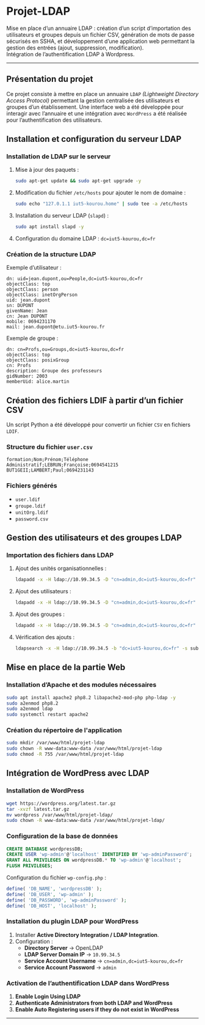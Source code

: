 # Projet-LDAP
Mise en place d’un annuaire LDAP : création d’un script d’importation des utilisateurs et groupes depuis un fichier CSV, génération de mots de passe sécurisés en SSHA, et développement d’une application web permettant la gestion des entrées (ajout, suppression, modification).  
Intégration de l’authentification LDAP à Wordpress.

---

## Présentation du projet

Ce projet consiste à mettre en place un annuaire `LDAP` *_(Lightweight Directory Access Protocol)_* permettant la gestion centralisée des utilisateurs et groupes d’un établissement. Une interface web a été développée pour interagir avec l’annuaire et une intégration avec `WordPress` a été réalisée pour l’authentification des utilisateurs.

## Installation et configuration du serveur LDAP

### Installation de LDAP sur le serveur

1. Mise à jour des paquets :
   ```bash
   sudo apt-get update && sudo apt-get upgrade -y
   ```
2. Modification du fichier `/etc/hosts` pour ajouter le nom de domaine :
   ```bash
   sudo echo "127.0.1.1 iut5-kourou.home" | sudo tee -a /etc/hosts
   ```
3. Installation du serveur LDAP (`slapd`) :
   ```bash
   sudo apt install slapd -y
   ```
4. Configuration du domaine LDAP : `dc=iut5-kourou,dc=fr`

### Création de la structure LDAP

Exemple d’utilisateur :
```ldif
dn: uid=jean.dupont,ou=People,dc=iut5-kourou,dc=fr
objectClass: top
objectClass: person
objectClass: inetOrgPerson
uid: jean.dupont
sn: DUPONT
givenName: Jean
cn: Jean DUPONT
mobile: 0694231170
mail: jean.dupont@etu.iut5-kourou.fr
```

Exemple de groupe :
```ldif
dn: cn=Profs,ou=Groups,dc=iut5-kourou,dc=fr
objectClass: top
objectClass: posixGroup
cn: Profs
description: Groupe des professeurs
gidNumber: 2003
memberUid: alice.martin
```

## Création des fichiers LDIF à partir d’un fichier CSV

Un script Python a été développé pour convertir un fichier `CSV` en fichiers `LDIF`.

### Structure du fichier `user.csv`
```
formation;Nom;Prénom;Téléphone
Administratif;LEBRUN;Françoise;0694541215
BUT1GEII;LAMBERT;Paul;0694231143
```

### Fichiers générés
- `user.ldif`
- `groupe.ldif`
- `unitOrg.ldif`
- `password.csv`

## Gestion des utilisateurs et des groupes LDAP

### Importation des fichiers dans LDAP

1. Ajout des unités organisationnelles :
   ```bash
   ldapadd -x -H ldap://10.99.34.5 -D "cn=admin,dc=iut5-kourou,dc=fr" -W -f unitOrg.ldif
   ```
2. Ajout des utilisateurs :
   ```bash
   ldapadd -x -H ldap://10.99.34.5 -D "cn=admin,dc=iut5-kourou,dc=fr" -W -f user.ldif
   ```
3. Ajout des groupes :
   ```bash
   ldapadd -x -H ldap://10.99.34.5 -D "cn=admin,dc=iut5-kourou,dc=fr" -W -f groupe.ldif
   ```
4. Vérification des ajouts :
   ```bash
   ldapsearch -x -H ldap://10.99.34.5 -b "dc=iut5-kourou,dc=fr" -s sub
   ```

## Mise en place de la partie Web

### Installation d’Apache et des modules nécessaires

```bash
sudo apt install apache2 php8.2 libapache2-mod-php php-ldap -y
sudo a2enmod php8.2
sudo a2enmod ldap
sudo systemctl restart apache2
```

### Création du répertoire de l'application

```bash
sudo mkdir /var/www/html/projet-ldap
sudo chown -R www-data:www-data /var/www/html/projet-ldap
sudo chmod -R 755 /var/www/html/projet-ldap
```

## Intégration de WordPress avec LDAP

### Installation de WordPress

```bash
wget https://wordpress.org/latest.tar.gz
tar -xvzf latest.tar.gz
mv wordpress /var/www/html/projet-ldap/
sudo chown -R www-data:www-data /var/www/html/projet-ldap/
```

### Configuration de la base de données

```sql
CREATE DATABASE wordpressDB;
CREATE USER 'wp-admin'@'localhost' IDENTIFIED BY 'wp-adminPassword';
GRANT ALL PRIVILEGES ON wordpressDB.* TO 'wp-admin'@'localhost';
FLUSH PRIVILEGES;
```

Configuration du fichier `wp-config.php` :
```php
define( 'DB_NAME', 'wordpressDB' );
define( 'DB_USER', 'wp-admin' );
define( 'DB_PASSWORD', 'wp-adminPassword' );
define( 'DB_HOST', 'localhost' );
```

### Installation du plugin LDAP pour WordPress

1. Installer **Active Directory Integration / LDAP Integration**.
2. Configuration :
   - **Directory Server** → OpenLDAP
   - **LDAP Server Domain IP** → `10.99.34.5`
   - **Service Account Username** → `cn=admin,dc=iut5-kourou,dc=fr`
   - **Service Account Password** → `admin`

### Activation de l’authentification LDAP dans WordPress

1. **Enable Login Using LDAP**
2. **Authenticate Administrators from both LDAP and WordPress**
3. **Enable Auto Registering users if they do not exist in WordPress**

---
